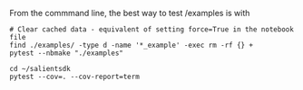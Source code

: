 

From the commmand line, the best way to test /examples is with 

```
# Clear cached data - equivalent of setting force=True in the notebook file
find ./examples/ -type d -name '*_example' -exec rm -rf {} +
pytest --nbmake "./examples"
```

```
cd ~/salientsdk
pytest --cov=. --cov-report=term

```

